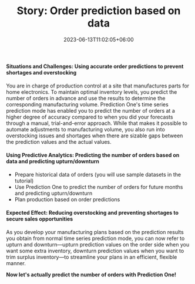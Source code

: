 ﻿---
title: "Story: Order prediction based on data"
date: 2023-06-13T11:02:05+06:00
lastmod: 2023-06-13T10:42:26+06:00
weight: 2
draft: false
# metaタグのパラメータ
meta:
  description: ""
# クラウド・デスクトップ限定ページの場合は片方のみtrueにする
visible:
  is_cloud_only: true
  is_desktop_only: false
# 検索でヒットする文字列の指定
keywords: [""]
tutorial_page:
  is_next_exists: true
---

#### Situations and Challenges: Using accurate order predictions to prevent shortages and overstocking

You are in charge of production control at a site that manufactures parts for home electronics.
To maintain optimal inventory levels, you predict the number of orders in advance and use the results to determine the corresponding manufacturing volume.
Prediction One's time series prediction mode has enabled you to predict the number of orders at a higher degree of accuracy compared to when you did your forecasts through a manual, trial-and-error approach. While that makes it possible to automate adjustments to manufacturing volume, you also run into overstocking issues and shortages when there are sizable gaps between the prediction values and the actual values.

#### Using Predictive Analytics: Predicting the number of orders based on data and predicting upturn/downturn

- Prepare historical data of orders (you will use sample datasets in the tutorial)
- Use Prediction One to predict the number of orders for future months and predicting upturn/downturn
- Plan production based on order predictions

#### Expected Effect: Reducing overstocking and preventing shortages to secure sales opportunities

As you develop your manufacturing plans based on the prediction results you obtain from normal time series prediction mode, you can now refer to upturn and downturn—upturn prediction values on the order side when you want some extra inventory, downturn prediction values when you want to trim surplus inventory—to streamline your plans in an efficient, flexible manner.

**Now let's actually predict the number of orders with Prediction One!**
